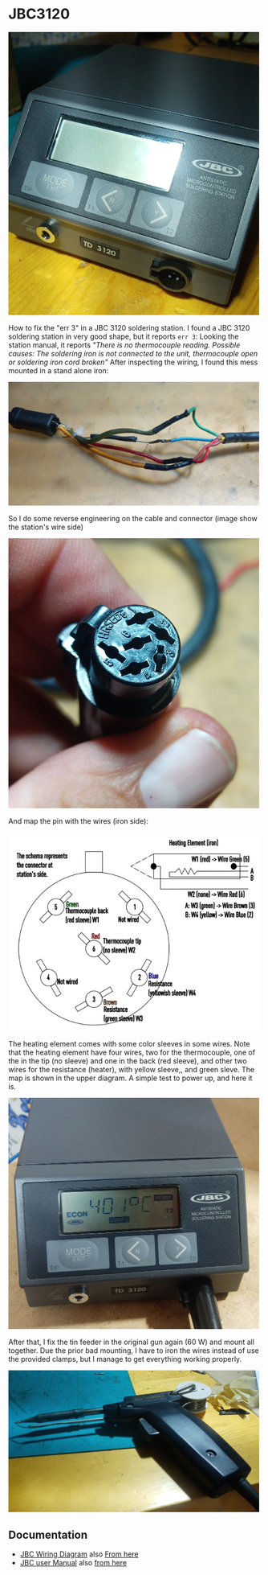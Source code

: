 # JBC3120

<img src="img/jbc3120_station.jpeg" width="500px"></img>

How to fix the "err 3" in a JBC 3120 soldering station. I found a JBC 3120 soldering station in very good shape,
but it reports `err 3`: Looking the station manual, it reports _"There is no thermocouple reading. Possible causes: The soldering iron is not connected to the unit, thermocouple open or soldering iron cord broken"_ After inspecting the
wiring, I found this mess mounted in a stand alone iron:

<img src="img/orig_wiring.jpg" width="500px"></img>

So I do some reverse engineering on the cable and connector (image show the station's wire side)

<img src="img/connector.jpeg" width="500px"></img>

And map the pin with the wires (iron side):

<img src="img/wiring.png" width="500px"></img>

The heating element comes with some color sleeves in some wires. Note that the heating element have four wires, two for 
the thermocouple, one of the in the tip (no sleeve) and one in the back (red sleeve), and other two wires for the 
resistance (heater), with yellow sleeve,, and green sleve. The map is shown in the upper diagram.  A simple test to
power up, and here it is.

<img src="img/station_working.jpeg" width="500px"></img>

After that, I fix the tin feeder in the original gun again (60 W) and mount all together. Due the prior bad mounting, I 
have to iron the wires instead of use the provided clamps, but I manage to get everything working properly.

<img src="img/gun_02_fixed.jpeg" width="500px"></img>

## Documentation

* [JBC Wiring Diagram](https://www.jbctools.com/pdf/electric_wire_diagram_TD3120.pdf) also <a href="doc/electric_wire_diagram_TD3120.pdf">From here</a>
* [JBC user Manual](https://www.jbctools.com/pdf/manual_TD3120_120v.pdf) also <a href="doc/manual_TD3120_120v.pdf">from here</a>